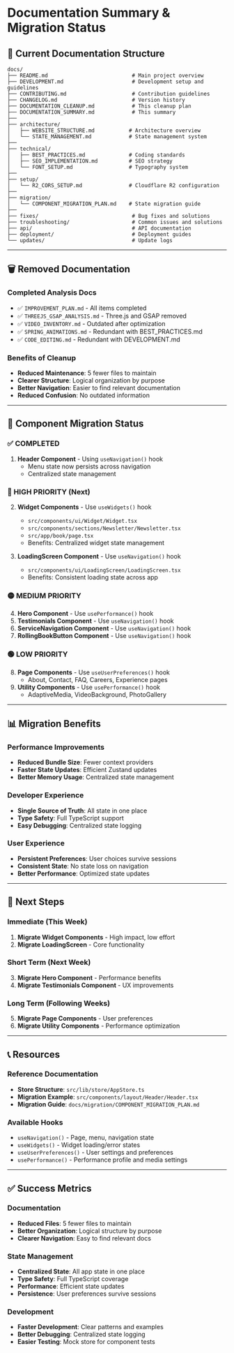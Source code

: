 # Documentation Summary & Migration Status

## 📁 **Current Documentation Structure**

```
docs/
├── README.md                           # Main project overview
├── DEVELOPMENT.md                      # Development setup and guidelines
├── CONTRIBUTING.md                     # Contribution guidelines
├── CHANGELOG.md                        # Version history
├── DOCUMENTATION_CLEANUP.md            # This cleanup plan
├── DOCUMENTATION_SUMMARY.md            # This summary
├──
├── architecture/
│   ├── WEBSITE_STRUCTURE.md           # Architecture overview
│   └── STATE_MANAGEMENT.md            # State management system
├──
├── technical/
│   ├── BEST_PRACTICES.md              # Coding standards
│   ├── SEO_IMPLEMENTATION.md          # SEO strategy
│   └── FONT_SETUP.md                  # Typography system
├──
├── setup/
│   └── R2_CORS_SETUP.md               # Cloudflare R2 configuration
├──
├── migration/
│   └── COMPONENT_MIGRATION_PLAN.md    # State migration guide
├──
├── fixes/                              # Bug fixes and solutions
├── troubleshooting/                    # Common issues and solutions
├── api/                                # API documentation
├── deployment/                         # Deployment guides
└── updates/                            # Update logs
```

---

## 🗑️ **Removed Documentation**

### **Completed Analysis Docs**

- ✅ `IMPROVEMENT_PLAN.md` - All items completed
- ✅ `THREEJS_GSAP_ANALYSIS.md` - Three.js and GSAP removed
- ✅ `VIDEO_INVENTORY.md` - Outdated after optimization
- ✅ `SPRING_ANIMATIONS.md` - Redundant with BEST_PRACTICES.md
- ✅ `CODE_EDITING.md` - Redundant with DEVELOPMENT.md

### **Benefits of Cleanup**

- **Reduced Maintenance**: 5 fewer files to maintain
- **Clearer Structure**: Logical organization by purpose
- **Better Navigation**: Easier to find relevant documentation
- **Reduced Confusion**: No outdated information

---

## 🎯 **Component Migration Status**

### **✅ COMPLETED**

1. **Header Component** - Using `useNavigation()` hook
   - Menu state now persists across navigation
   - Centralized state management

### **🔄 HIGH PRIORITY (Next)**

2. **Widget Components** - Use `useWidgets()` hook

   - `src/components/ui/Widget/Widget.tsx`
   - `src/components/sections/Newsletter/Newsletter.tsx`
   - `src/app/book/page.tsx`
   - Benefits: Centralized widget state management

3. **LoadingScreen Component** - Use `useNavigation()` hook
   - `src/components/ui/LoadingScreen/LoadingScreen.tsx`
   - Benefits: Consistent loading state across app

### **🟡 MEDIUM PRIORITY**

4. **Hero Component** - Use `usePerformance()` hook
5. **Testimonials Component** - Use `useNavigation()` hook
6. **ServiceNavigation Component** - Use `useNavigation()` hook
7. **RollingBookButton Component** - Use `useNavigation()` hook

### **🟢 LOW PRIORITY**

8. **Page Components** - Use `useUserPreferences()` hook
   - About, Contact, FAQ, Careers, Experience pages
9. **Utility Components** - Use `usePerformance()` hook
   - AdaptiveMedia, VideoBackground, PhotoGallery

---

## 📊 **Migration Benefits**

### **Performance Improvements**

- **Reduced Bundle Size**: Fewer context providers
- **Faster State Updates**: Efficient Zustand updates
- **Better Memory Usage**: Centralized state management

### **Developer Experience**

- **Single Source of Truth**: All state in one place
- **Type Safety**: Full TypeScript support
- **Easy Debugging**: Centralized state logging

### **User Experience**

- **Persistent Preferences**: User choices survive sessions
- **Consistent State**: No state loss on navigation
- **Better Performance**: Optimized state updates

---

## 🎯 **Next Steps**

### **Immediate (This Week)**

1. **Migrate Widget Components** - High impact, low effort
2. **Migrate LoadingScreen** - Core functionality

### **Short Term (Next Week)**

3. **Migrate Hero Component** - Performance benefits
4. **Migrate Testimonials Component** - UX improvements

### **Long Term (Following Weeks)**

5. **Migrate Page Components** - User preferences
6. **Migrate Utility Components** - Performance optimization

---

## 📞 **Resources**

### **Reference Documentation**

- **Store Structure**: `src/lib/store/AppStore.ts`
- **Migration Example**: `src/components/layout/Header/Header.tsx`
- **Migration Guide**: `docs/migration/COMPONENT_MIGRATION_PLAN.md`

### **Available Hooks**

- `useNavigation()` - Page, menu, navigation state
- `useWidgets()` - Widget loading/error states
- `useUserPreferences()` - User settings and preferences
- `usePerformance()` - Performance profile and media settings

---

## ✅ **Success Metrics**

### **Documentation**

- **Reduced Files**: 5 fewer files to maintain
- **Better Organization**: Logical structure by purpose
- **Clearer Navigation**: Easy to find relevant docs

### **State Management**

- **Centralized State**: All app state in one place
- **Type Safety**: Full TypeScript coverage
- **Performance**: Efficient state updates
- **Persistence**: User preferences survive sessions

### **Development**

- **Faster Development**: Clear patterns and examples
- **Better Debugging**: Centralized state logging
- **Easier Testing**: Mock store for component tests
